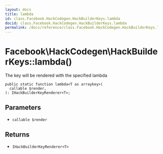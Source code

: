 ```yaml
---
layout: docs
title: lambda
id: class.Facebook.HackCodegen.HackBuilderKeys.lambda
docid: class.Facebook.HackCodegen.HackBuilderKeys.lambda
permalink: /docs/reference/class.Facebook.HackCodegen.HackBuilderKeys.lambda/
---
```

# Facebook\\HackCodegen\\HackBuilderKeys::lambda()




The key will be rendered with the specified lambda




``` Hack
public static function lambda<T as arraykey>(
  callable $render,
): IHackBuilderKeyRenderer<T>;
```




## Parameters




+ ` callable $render `




## Returns




* ` IHackBuilderKeyRenderer<T> `